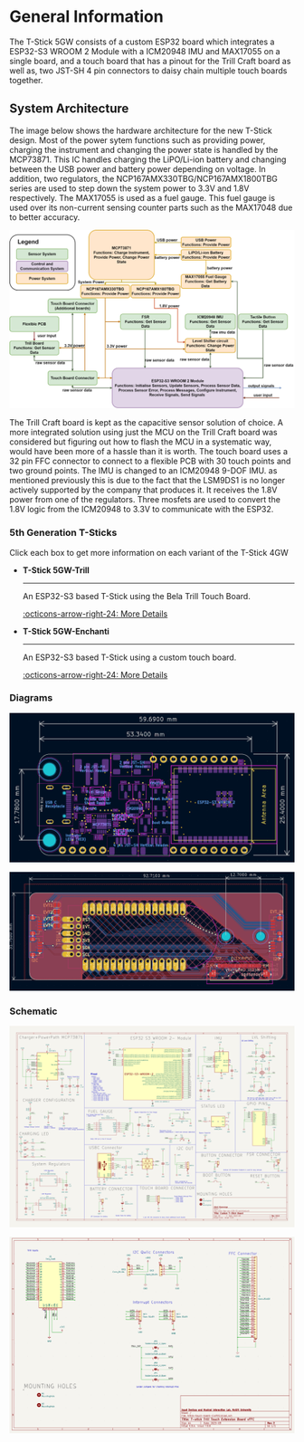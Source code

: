 # General Information

The T-Stick 5GW consists of a custom ESP32 board which integrates a ESP32-S3 WROOM 2 Module with a ICM20948 IMU and MAX17055 on a single board, and a touch board that has a pinout for the Trill Craft board as well as, two JST-SH 4 pin connectors to daisy chain multiple touch boards together.

## System Architecture

The image below shows the hardware architecture for the new T-Stick design. Most of the power sytem functions such as providing power, charging the instrument and changing the power state is handled by the MCP73871. This IC handles charging the LiPO/Li-ion battery and changing between the USB power and battery power depending on voltage. In addition, two regulators, the NCP167AMX330TBG/NCP167AMX1800TBG series are used to step down the system power to 3.3V and 1.8V respectively. The MAX17055 is used as a fuel gauge. This fuel gauge is used over its non-current sensing counter parts such as the MAX17048 due to better accuracy.

 ![Figure 1: T-Stick 5GW Architecture](../Images/TStick-HardwareArchitecture-Pro.png)

The Trill Craft board is kept as the capacitive sensor solution of choice. A more integrated solution using just the MCU on the Trill Craft board was considered but figuring out how to flash the MCU in a systematic way, would have been more of a hassle than it is worth. The touch board uses a 32 pin FFC connector to connect to a flexible PCB with 30 touch points and two ground points. The IMU is changed to an ICM20948 9-DOF IMU. as mentioned previously this is due to the fact that the LSM9DS1 is no longer actively supported by the company that produces it. It receives the 1.8V power from one of the regulators. Three mosfets are used to convert the 1.8V logic from the ICM20948 to 3.3V to communicate with the ESP32. 

### 5th Generation T-Sticks
Click each box to get more information on each variant of the T-Stick 4GW

<div class="grid cards" markdown>

- __T-Stick 5GW-Trill__ 

    ---

    An ESP32-S3 based T-Stick using the Bela Trill Touch Board.

    [:octicons-arrow-right-24: More Details](./specs_5gw_trill.md)

- __T-Stick 5GW-Enchanti__ 

    ---

    An ESP32-S3 based T-Stick using a custom touch board.

    [:octicons-arrow-right-24: More Details](./specs_5gw_enchanti.md)

</div>

### Diagrams

 ![ESP32 Board Diagram](./Images/pcb_layout_components.png)

 ![Touch Board Diagram](./Images/touch-board-schematic-view.png)

### Schematic

 ![Custom ESP32 Board Schematics](./Images/tstick-5GW-schematic.png)

 ![Touch Board Schematic](./Images/tstick-touch-board-schematic.png)
